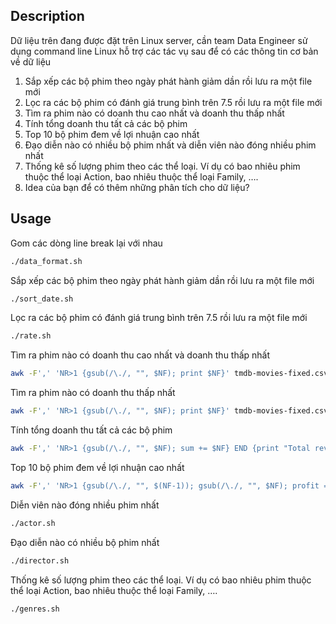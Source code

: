 ## Description

Dữ liệu trên đang được đặt trên Linux server, cần team Data Engineer sử dụng command line Linux hỗ trợ các tác vụ sau để có các thông tin cơ bản về dữ liệu

1. Sắp xếp các bộ phim theo ngày phát hành giảm dần rồi lưu ra một file mới
2. Lọc ra các bộ phim có đánh giá trung bình trên 7.5 rồi lưu ra một file mới
3. Tìm ra phim nào có doanh thu cao nhất và doanh thu thấp nhất
4. Tính tổng doanh thu tất cả các bộ phim
5. Top 10 bộ phim đem về lợi nhuận cao nhất
6. Đạo diễn nào có nhiều bộ phim nhất và diễn viên nào đóng nhiều phim nhất
7. Thống kê số lượng phim theo các thể loại. Ví dụ có bao nhiêu phim thuộc thể loại Action, bao nhiêu thuộc thể loại Family, ….
8. Idea của bạn để có thêm những phân tích cho dữ liệu?


## Usage
Gom các dòng line break lại với nhau
```bash
./data_format.sh
```

Sắp xếp các bộ phim theo ngày phát hành giảm dần rồi lưu ra một file mới
```bash
./sort_date.sh
```

Lọc ra các bộ phim có đánh giá trung bình trên 7.5 rồi lưu ra một file mới
```bash
./rate.sh
```

Tìm ra phim nào có doanh thu cao nhất và doanh thu thấp nhất
```bash
awk -F',' 'NR>1 {gsub(/\./, "", $NF); print $NF}' tmdb-movies-fixed.csv | sort -n | tail -1
```

Tìm ra phim nào có doanh thu thấp nhất
```bash
awk -F',' 'NR>1 {gsub(/\./, "", $NF); print $NF}' tmdb-movies-fixed.csv | sort -n | head -1
```

Tính tổng doanh thu tất cả các bộ phim
```bash
awk -F',' 'NR>1 {gsub(/\./, "", $NF); sum += $NF} END {print "Total revenue:", sum}' tmdb-movies.csv
```

Top 10 bộ phim đem về lợi nhuận cao nhất
```bash
awk -F',' 'NR>1 {gsub(/\./, "", $(NF-1)); gsub(/\./, "", $NF); profit = $NF - $(NF-1); print profit, $6}' tmdb-movies-fixed.csv | sort -nr | head -10
```

Diễn viên nào đóng nhiều phim nhất
```bash
./actor.sh
```

Đạo diễn nào có nhiều bộ phim nhất
```bash
./director.sh
```

Thống kê số lượng phim theo các thể loại. Ví dụ có bao nhiêu phim thuộc thể loại Action, bao nhiêu thuộc thể loại Family, ….
```bash
./genres.sh
```